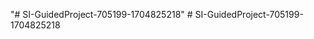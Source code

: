 "# SI-GuidedProject-705199-1704825218" 
#   S I - G u i d e d P r o j e c t - 7 0 5 1 9 9 - 1 7 0 4 8 2 5 2 1 8  
 